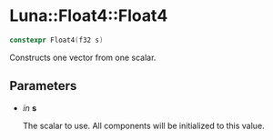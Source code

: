 # Luna::Float4::Float4

```c++
constexpr Float4(f32 s)
```

Constructs one vector from one scalar. 



## Parameters
* *in* **s**

    The scalar to use. All components will be initialized to this value. 

